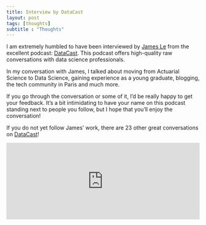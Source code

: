```yaml
---
title: Interview by DataCast
layout: post
tags: [thoughts]
subtitle : "Thoughts"
---
```


I am extremely humbled to have been interviewed by [James Le](https://jameskle.com/) from the excellent podcast: [DataCast](https://datacast.simplecast.fm/). This podcast offers high-quality raw conversations with data science professionals. 

In my conversation with James, I talked about moving from Actuarial Science to Data Science, gaining experience as a young graduate, blogging, the tech community in Paris and much more.

If you go through the conversation or some of it, I’d be really happy to get your feedback. It’s a bit intimidating to have your name on this podcast standing next to people you follow, but I hope that you’ll enjoy the conversation!

If you do not yet follow James’ work, there are 23 other great conversations on [DataCast](https://datacast.simplecast.fm/)! 

<iframe height="200px" width="100%" frameborder="no" scrolling="no" seamless src="https://player.simplecast.com/283201b5-12cc-4488-a80c-2dffc1e71e4a?dark=false"></iframe>